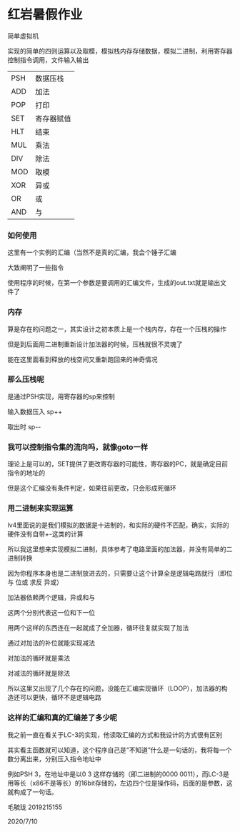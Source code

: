 # 红岩暑假作业

简单虚拟机

实现的简单的四则运算以及取模，模拟栈内存存储数据，模拟二进制，利用寄存器控制指令调用，文件输入输出

|      |            |
| ---- | ---------- |
| PSH  | 数据压栈   |
| ADD  | 加法       |
| POP  | 打印       |
| SET  | 寄存器赋值 |
| HLT  | 结束       |
| MUL  | 乘法       |
| DIV  | 除法       |
| MOD  | 取模       |
| XOR  | 异或       |
| OR   | 或         |
| AND  | 与         |



### 如何使用

这里有一个实例的汇编（当然不是真的汇编，我会个锤子汇编

大致阐明了一些指令

使用程序的时候，在第一个参数是要调用的汇编文件，生成的out.txt就是输出文件了

### 内存

算是存在的问题之一，其实设计之初本质上是一个栈内存，存在一个压栈的操作

但是到后面用二进制重新设计加法器的时候，压栈就很不灵魂了

能在这里面看到释放的栈空间又重新跑回来的神奇情况

### 那么压栈呢

是通过PSH实现，用寄存器的sp来控制

输入数据压入 sp++

取出时 sp--

### 我可以控制指令集的流向吗，就像goto一样

理论上是可以的，SET提供了更改寄存器的可能性，寄存器的PC，就是确定目前指令的地址的

但是这个汇编没有条件判定，如果往前更改，只会形成死循环

### 用二进制来实现运算

lv4里面说的是我们模拟的数据是十进制的，和实际的硬件不匹配，确实，实际的硬件没有自带+-这类的计算

所以我这里想来实现模拟二进制，具体参考了电路里面的加法器，并没有简单的二进制转换

因为你程序本身也是二进制放进去的，只需要让这个计算全是逻辑电路就行（即位与 位或 求反 异或）

加法器依赖两个逻辑，异或和与

这两个分别代表这一位和下一位

用两个这样的东西连在一起就成了全加器，循环往复就实现了加法

通过对加法的补位就能实现减法

对加法的循环就是乘法

对减法的循环就是除法

所以这里又出现了几个存在的问题，没能在汇编实现循环（LOOP），加法器的构造还可以更快，循环不是逻辑电路

### 这样的汇编和真的汇编差了多少呢

我之前一直在看关于LC-3的实现，他读取汇编的方式和我设计的方式很有区别

其实看主函数就可以知道，这个程序自己是“不知道”什么是一句话的，我将每一个数分离出来，分别压入指令地址中

例如PSH 3，在地址中是以0 3 这样存储的（即二进制的0000  0011），而LC-3是用等长（x86不是等长）的16bit存储的，左边四个位是操作码，后面的是参数，这就构成了一句话。







毛毓珑 2019215155

2020/7/10